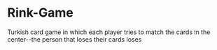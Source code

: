 # Rink-Game
Turkish card game in which each player tries to match the cards in the center--the person that loses their cards loses
